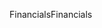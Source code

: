<span data-ttu-id="632da-101">Financials</span><span class="sxs-lookup"><span data-stu-id="632da-101">Financials</span></span>